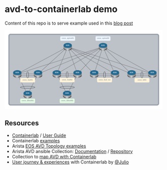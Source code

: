 # avd-to-containerlab demo

Content of this repo is to serve example used in this [blog post](https://www.inetsix.net/posts/avd-with-containerlab/)

![](./avd-topo.png)

## Resources

- [Containerlab](https://containerlab.srlinux.dev) / [User Guide](https://containerlab.srlinux.dev/manual/topo-def-file/)
- Containerlab [examples](https://containerlab.srlinux.dev/lab-examples/lab-examples/)
- Arista [EOS AVD Topology examples](https://github.com/arista-netdevops-community/avd-quickstart-containerlab)
- Arista AVD ansible Collection: [Documentation](https://www.avd.sh/) / [Repository](https://github.com/aristanetworks/ansible-avd/)
- Collection to [map AVD with Containerlab](https://github.com/titom73/ansible-inetsix/tree/master/ansible_collections/titom73/avd_tools/roles/eos_designs_to_containerlab)
- [User journey & experiences](https://juliopdx.com/2021/12/10/my-journey-and-experience-with-containerlab/) with Containerlab by [@Julio](https://twitter.com/Julio_PDX)

